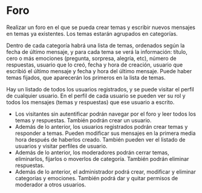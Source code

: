 Foro
=========

Realizar un foro en el que se pueda crear temas y escribir nuevos mensajes en temas ya existentes. Los temas estarán agrupados en categorías.

Dentro de cada categoría habrá una lista de temas, ordenados según la fecha de último mensaje, y para cada tema se verá la información: título, cero o más emociones (pregunta, sorpresa, alegría, etc), número de respuestas, usuario que lo creó, fecha y hora de creación, usuario que escribió el último mensaje y fecha y hora del último mensaje. Puede haber temas fijados, que aparecerán los primeros en la lista de temas.

Hay un listado de todos los usuarios registrados, y se puede visitar el perfil de cualquier usuario. En el perfil de cada usuario se pueden ver su rol y todos los mensajes (temas y respuestas) que ese usuario a escrito.

- Los visitantes sin autentificar podrán navegar por el foro y leer todos los temas y respuestas. También podrán crear un usuario.
- Además de lo anterior, los usuarios registrados podrán crear temas y responder a temas. Pueden modificar sus mensajes en la primera media hora después de haberlos creado. También pueden ver el listado de usuarios y visitar perfiles de usuario.
- Además de lo anterior, los moderadores podrán cerrar temas, eliminarlos, fijarlos o moverlos de categoría. También podrán eliminar respuestas.
- Además de lo anterior, el administrador podrá crear, modificar y eliminar categorías y emociones. También podrá dar y quitar permisos de moderador a otros usuarios.
